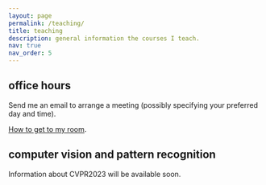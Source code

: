 ```yaml
---
layout: page
permalink: /teaching/
title: teaching
description: general information the courses I teach. 
nav: true
nav_order: 5
---
```


## office hours
Send me an email to arrange a meeting (possibly specifying your preferred day and time).

[How to get to my room](https://youtu.be/K_AH8GpHkYQ?si=Qtu9udlUoj5EPtdb).

<!-- <iframe width="560" height="315" src="https://www.youtube.com/embed/K_AH8GpHkYQ?si=P5c8Fattza7N1odf" title="YouTube video player" frameborder="0" allow="accelerometer; autoplay; clipboard-write; encrypted-media; gyroscope; picture-in-picture; web-share" allowfullscreen></iframe> -->

## computer vision and pattern recognition
Information about CVPR2023 will be available soon.
